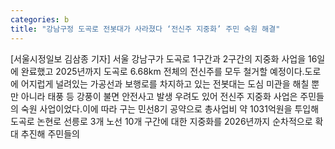 ```yaml
---
categories: b
title: "강남구정 도곡로 전봇대가 사라졌다 ‘전신주 지중화’ 주민 숙원 해결"
---
```

[서울시정일보 김삼종 기자] 서울 강남구가 도곡로 1구간과 2구간의 지중화 사업을 16일에 완료했고 2025년까지 도곡로 6.68km 전체의 전신주를 모두 철거할 예정이다.도로에 어지럽게 널려있는 가공선과 보행로를 차지하고 있는 전봇대는 도심 미관을 해칠 뿐만 아니라 태풍 등 강풍이 불면 안전사고 발생 우려도 있어 전신주 지중화 사업은 주민들의 숙원 사업이었다.이에 따라 구는 민선8기 공약으로 총사업비 약 1031억원을 투입해 도곡로 논현로 선릉로 3개 노선 10개 구간에 대한 지중화를 2026년까지 순차적으로 확대 추진해 주민들의